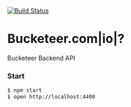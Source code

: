 [![Build Status](https://travis-ci.org/bucketeer/node-server.svg?branch=master)](https://travis-ci.org/bucketeer/node-server)

# Bucketeer.com|io|?

Bucketeer Backend API

### Start
```bash
$ npm start
$ open http://localhost:4400
```  
